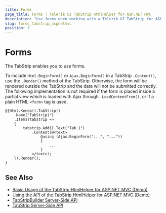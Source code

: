 ```yaml
---
title: Forms
page_title: Forms | Telerik UI TabStrip HtmlHelper for ASP.NET MVC
description: "Use forms when working with a Telerik UI TabStrip for ASP.NET MVC."
slug: forms_tabstrip_aspnetmvc
position: 3
---
```


# Forms

The TabStrip enables you to use forms.

To include `Html.BeginForm()` or `Ajax.BeginForm()` in a TabStrip `.Content()`, use the `.Render()` method of the TabStrip. Otherwise, the form will be rendered outside the TabStrip and the data will not be submitted correctly. The following implementation is not required if the form is placed inside a partial view which is loaded with Ajax through `.LoadContentFrom()`, or if a plain HTML `<form>` tag is used.

    @{Html.Kendo().TabStrip()
        .Name("TabStrip1")
        .Items(tabstrip =>
        {
            tabstrip.Add().Text("Tab 1")
                .Content(@<text>
                    @using (Ajax.BeginForm("...", "..."))
                    {
                        ...
                    }
                </text>);
        }).Render();
    }

## See Also

* [Basic Usage of the TabStrip HtmlHelper for ASP.NET MVC (Demo)](https://demos.telerik.com/aspnet-mvc/tabstrip)
* [Using the API of the TabStrip HtmlHelper for ASP.NET MVC (Demo)](https://demos.telerik.com/aspnet-mvc/tabstrip/api)
* [TabStripBuilder Server-Side API](http://docs.telerik.com/aspnet-mvc/api/Kendo.Mvc.UI.Fluent/TabStripBuilder)
* [TabStrip Server-Side API](/api/tabstrip)

